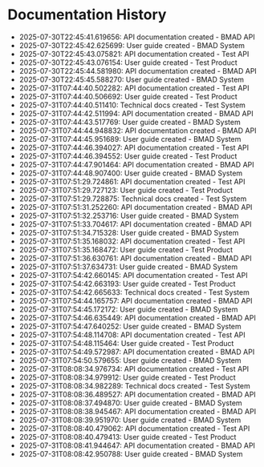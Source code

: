 # Documentation History

- 2025-07-30T22:45:41.619656: API documentation created - BMAD API
- 2025-07-30T22:45:42.625699: User guide created - BMAD System
- 2025-07-30T22:45:43.075821: API documentation created - Test API
- 2025-07-30T22:45:43.076154: User guide created - Test Product
- 2025-07-30T22:45:44.581980: API documentation created - BMAD API
- 2025-07-30T22:45:45.588270: User guide created - BMAD System
- 2025-07-31T07:44:40.502282: API documentation created - Test API
- 2025-07-31T07:44:40.506692: User guide created - Test Product
- 2025-07-31T07:44:40.511410: Technical docs created - Test System
- 2025-07-31T07:44:42.511994: API documentation created - BMAD API
- 2025-07-31T07:44:43.517769: User guide created - BMAD System
- 2025-07-31T07:44:44.948832: API documentation created - BMAD API
- 2025-07-31T07:44:45.951689: User guide created - BMAD System
- 2025-07-31T07:44:46.394027: API documentation created - Test API
- 2025-07-31T07:44:46.394552: User guide created - Test Product
- 2025-07-31T07:44:47.901464: API documentation created - BMAD API
- 2025-07-31T07:44:48.907400: User guide created - BMAD System
- 2025-07-31T07:51:29.724861: API documentation created - Test API
- 2025-07-31T07:51:29.727123: User guide created - Test Product
- 2025-07-31T07:51:29.728875: Technical docs created - Test System
- 2025-07-31T07:51:31.252260: API documentation created - BMAD API
- 2025-07-31T07:51:32.253716: User guide created - BMAD System
- 2025-07-31T07:51:33.704617: API documentation created - BMAD API
- 2025-07-31T07:51:34.715328: User guide created - BMAD System
- 2025-07-31T07:51:35.168032: API documentation created - Test API
- 2025-07-31T07:51:35.168472: User guide created - Test Product
- 2025-07-31T07:51:36.630761: API documentation created - BMAD API
- 2025-07-31T07:51:37.634731: User guide created - BMAD System
- 2025-07-31T07:54:42.660145: API documentation created - Test API
- 2025-07-31T07:54:42.663193: User guide created - Test Product
- 2025-07-31T07:54:42.665633: Technical docs created - Test System
- 2025-07-31T07:54:44.165757: API documentation created - BMAD API
- 2025-07-31T07:54:45.172172: User guide created - BMAD System
- 2025-07-31T07:54:46.635449: API documentation created - BMAD API
- 2025-07-31T07:54:47.640252: User guide created - BMAD System
- 2025-07-31T07:54:48.114708: API documentation created - Test API
- 2025-07-31T07:54:48.115464: User guide created - Test Product
- 2025-07-31T07:54:49.572987: API documentation created - BMAD API
- 2025-07-31T07:54:50.579655: User guide created - BMAD System
- 2025-07-31T08:08:34.976734: API documentation created - Test API
- 2025-07-31T08:08:34.979912: User guide created - Test Product
- 2025-07-31T08:08:34.982289: Technical docs created - Test System
- 2025-07-31T08:08:36.489527: API documentation created - BMAD API
- 2025-07-31T08:08:37.494870: User guide created - BMAD System
- 2025-07-31T08:08:38.945467: API documentation created - BMAD API
- 2025-07-31T08:08:39.951970: User guide created - BMAD System
- 2025-07-31T08:08:40.479062: API documentation created - Test API
- 2025-07-31T08:08:40.479413: User guide created - Test Product
- 2025-07-31T08:08:41.944647: API documentation created - BMAD API
- 2025-07-31T08:08:42.950788: User guide created - BMAD System
